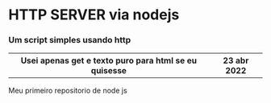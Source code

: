 <h1>HTTP SERVER via nodejs</h1>

<h3>Um script simples usando http</h3>
<table>
<tr>
  <th>Usei apenas get e texto puro para html se eu quisesse</th>
  <th>23 abr 2022</th>
</tr>
</table>

Meu primeiro repositorio de node js
